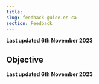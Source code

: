 ```yaml
---
title: 
slug: feedback-guide.en-ca
section: Feedback
---
```


**Last updated 6th November 2023**



## Objective  

**Last updated 6th November 2023**


